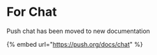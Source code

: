 # For Chat

Push chat has been moved to new documentation

{% embed url="https://push.org/docs/chat" %}
